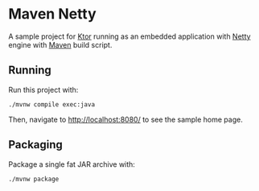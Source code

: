 # Maven Netty

A sample project for [Ktor](https://ktor.io) running as an embedded application with 
[Netty](https://netty.io) engine with [Maven](https://maven.apache.org) build script. 

## Running

Run this project with:

```
./mvnw compile exec:java
```
 
Then, navigate to [http://localhost:8080/](http://localhost:8080/) to see the sample home page.  

## Packaging

Package a single fat JAR archive with:

```
./mvnw package
```
